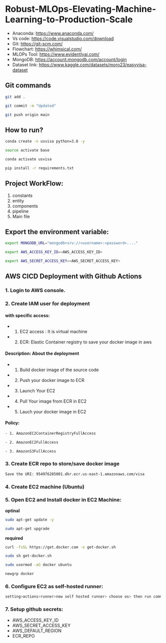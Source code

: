 # Robust-MLOps-Elevating-Machine-Learning-to-Production-Scale

- Anaconda: https://www.anaconda.com/
- Vs code: https://code.visualstudio.com/download
- Git: https://git-scm.com/
- Flowchart: https://whimsical.com/
- MLOPs Tool: https://www.evidentlyai.com/
- MongoDB: https://account.mongodb.com/account/login
- Dataset link: https://www.kaggle.com/datasets/moro23/easyvisa-dataset


## Git commands


```Bash
git add .

git commit -m "Updated"

git push origin main
```


## How to run?


```Bash
conda create -n usvisa python=3.8 -y
```

```Bash
source activate base
```

```Bash
conda activate usvisa
```

```Bash
pip install -r requirements.txt
```


## Project WorkFlow:

1. constants
2. entity
3. components
4. pipeline
5. Main file



## Export the environment variable:

```Bash
export MONGODB_URL="mongodb+srv://<username>:<password>...."
```

```Bash
export AWS_ACCESS_KEY_ID=<AWS_ACCESS_KEY_ID>
```

```Bash
export AWS_SECRET_ACCESS_KEY=<AWS_SECRET_ACCESS_KEY>
```


## AWS CICD Deployment with Github Actions

### 1. Login to AWS console.

### 2. Create IAM user for deployment

#### with specific access:

- 1. EC2 access : It is virtual machine

- 2. ECR: Elastic Container registry to save your docker image in aws


#### Description: About the deployment

- 1. Build docker image of the source code

- 2. Push your docker image to ECR

- 3. Launch Your EC2 

- 4. Pull Your image from ECR in EC2

- 5. Lauch your docker image in EC2


#### Policy:
```Bash
- 1. AmazonEC2ContainerRegistryFullAccess
```
```Bash
- 2. AmazonEC2FullAccess
```
```Bash
- 3. AmazonS3FullAccess
```

### 3. Create ECR repo to store/save docker image
```Bash
Save the URI: 954976285001.dkr.ecr.us-east-1.amazonaws.com/visa
```

### 4. Create EC2 machine (Ubuntu)

### 5. Open EC2 and Install docker in EC2 Machine:

**optinal**

```Bash
sudo apt-get update -y
```
```Bash
sudo apt-get upgrade
```
**required**

```Bash
curl -fsSL https://get.docker.com -o get-docker.sh
```
```Bash
sudo sh get-docker.sh
```
```Bash
sudo usermod -aG docker ubuntu
```
```Bash
newgrp docker
```


### 6. Configure EC2 as self-hosted runner:

```Bash
setting>actions>runner>new self hosted runner> choose os> then run command one by one
```

### 7. Setup github secrets:

- AWS_ACCESS_KEY_ID
- AWS_SECRET_ACCESS_KEY
- AWS_DEFAULT_REGION
- ECR_REPO